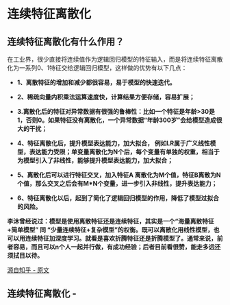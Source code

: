 # 连续特征离散化

## 连续特征离散化有什么作用？

在工业界，很少直接将连续值作为逻辑回归模型的特征输入，而是将连续特征离散化为一系列0、1特征交给逻辑回归模型，这样做的优势有以下几点：

*   __1、离散特征的增加和减少都很容易，易于模型的快速迭代。__

*   __2、稀疏向量内积乘法运算速度快，计算结果方便存储，容易扩展；__

*   __3.离散化后的特征对异常数据有很强的鲁棒性：比如一个特征是年龄>30是1，否则0。如果特征没有离散化，一个异常数据“年龄300岁”会给模型造成很大的干扰；__

*   __4、特征离散化后，提升模型表达能力，加大拟合， 例如LR属于广义线性模型，表达能力受限；单变量离散化为N个后，每个变量有单独的权重，相当于为模型引入了非线性，能够提升模型表达能力，加大拟合；__

*   __5、离散化后可以进行特征交叉，加入特征A 离散化为M个值，特征B离散为N个值，那么交叉之后会有M*N个变量，进一步引入非线性，提升表达能力；__
    
*   __6、特征离散化以后，起到了简化了逻辑回归模型的作用，降低了模型过拟合的风险。__
    

__李沐曾经说过：模型是使用离散特征还是连续特征，其实是一个“海量离散特征+简单模型” 同 “少量连续特征+复杂模型”的权衡。既可以离散化用线性模型，也可以用连续特征加深度学习。就看是喜欢折腾特征还是折腾模型了。通常来说，前者容易，而且可以n个人一起并行做，有成功经验；后者目前看很赞，能走多远还须拭目以待。__

[源自知乎 - 原文](https://www.zhihu.com/question/31989952/answer/54184582)


## 连续特征离散化 - 